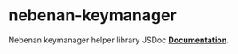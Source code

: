 nebenan-keymanager
====================
Nebenan keymanager helper library
JSDoc **[Documentation](https://goodhood-eu.github.io/nebenan-keymanager/index.html)**.
